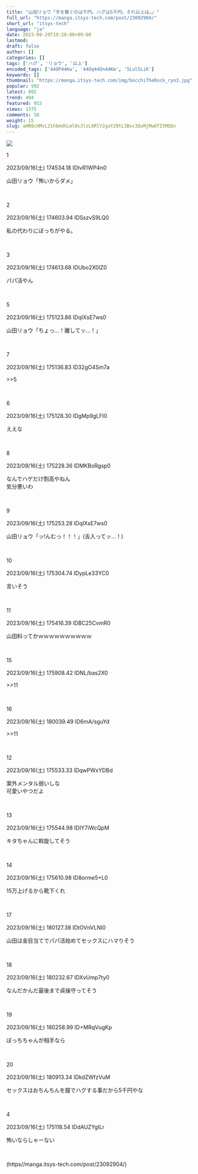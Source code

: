 ```yaml
---
title: "山田リョウ「手を繋ぐのは千円。ハグは5千円。それ以上は…」"
full_url: "https://manga.itsys-tech.com/post/23092904/"
short_url: "itsys-tech"
language: "ja"
date: 2023-09-29T19:29:00+09:00
lastmod: 
draft: false
author: []
categories: []
tags: ['ハグ', 'リョウ', '以上']
encoded_tags: ['44OP44Kw', '44Oq44On44Km', '5Lul5LiK']
keywords: []
thumbnail: "https://manga.itsys-tech.com/img/bocchiTheRock_ryo3.jpg"
popular: 992
latest: 802
trend: 494
featured: 915
views: 1375
comments: 58
weight: 15
slug: aHR0cHMvL21hbmdhLml0c3lzLXRlY2guY29tL3Bvc3QvMjMwOTI5MDQv
---
```


![](https://manga.itsys-tech.com/img/bocchiTheRock_ryo3.jpg)

<div><p class='t_h'>1 <p>2023/09/16(土) 174534.18 IDlvR1WP4n0</p></p><p class='t_b'>山田リョウ「怖いからダメ」</p><br><p class='t_h'>2 <p>2023/09/16(土) 174603.94 IDSszvS9LQ0</p></p><p class='t_b'>私の代わりにぼっちがやる。</p><br><p class='t_h'>3 <p>2023/09/16(土) 174613.68 IDUbo2X0lZ0</p></p><p class='t_b'>パパ活やん</p><br><p class='t_h'>5 <p>2023/09/16(土) 175123.86 IDqIXsE7ws0</p></p><p class='t_b'>山田リョウ「ちょっ…！離してッ…！」</p><br><p class='t_h t_i'>7 <p>2023/09/16(土) 175136.83 ID32gO4Sm7a</p></p><p class='t_b t_i'><p class='anchor'>>>5</p></p><br><p class='t_h'>6 <p>2023/09/16(土) 175128.30 IDgMp9gLFI0</p></p><p class='t_b'>ええな</p><br><p class='t_h'>8 <p>2023/09/16(土) 175228.36 IDMKBoRgsp0</p></p><p class='t_b'>なんでハゲだけ割高やねん<br>気分悪いわ</p><br><p class='t_h'>9 <p>2023/09/16(土) 175253.28 IDqIXsE7ws0</p></p><p class='t_b'>山田リョウ「ッ!んむっ！！！」(舌入ってッ…！)</p><br><p class='t_h'>10 <p>2023/09/16(土) 175304.74 IDypLe33YC0</p></p><p class='t_b'>言いそう</p><br><p class='t_h'>11 <p>2023/09/16(土) 175416.39 IDBC25CvmR0</p></p><p class='t_b'>山田料ってかｗｗｗｗｗｗｗｗｗｗ</p><br><p class='t_h t_i'>15 <p>2023/09/16(土) 175908.42 IDNL/bas2X0</p></p><p class='t_b t_i'><p class='anchor'>>>11</p></p><br><p class='t_h t_i'>16 <p>2023/09/16(土) 180039.49 ID6mA/sguYd</p></p><p class='t_b t_i'><p class='anchor'>>>11</p></p><br><p class='t_h'>12 <p>2023/09/16(土) 175533.33 IDqwPWxYDBd</p></p><p class='t_b'>案外メンタル弱いしな<br>可愛いやつだよ</p><br><p class='t_h'>13 <p>2023/09/16(土) 175544.98 IDIY7iWcQpM</p></p><p class='t_b'>キタちゃんに斡旋してそう</p><br><p class='t_h'>14 <p>2023/09/16(土) 175610.98 ID8orme5+L0</p></p><p class='t_b'>15万上げるから靴下くれ</p><br><p class='t_h'>17 <p>2023/09/16(土) 180127.38 IDtOVnVLNI0</p></p><p class='t_b'>山田は金目当てでパパ活始めてセックスにハマりそう</p><br><p class='t_h'>18 <p>2023/09/16(土) 180232.67 IDXvUmp7ty0</p></p><p class='t_b'>なんだかんだ最後まで貞操守ってそう</p><br><p class='t_h'>19 <p>2023/09/16(土) 180258.99 ID+MRqVugKp</p></p><p class='t_b'>ぼっちちゃんが相手なら</p><br><p class='t_h'>20 <p>2023/09/16(土) 180913.34 IDkdZWfzVuM</p></p><p class='t_b'>セックスはおちんちんを膣でハグする事だから5千円やな</p><br><p class='t_h'>4 <p>2023/09/16(土) 175118.54 IDdAUZYgILr</p></p><p class='t_b'>怖いならしゃーない</p><br></div>

(https//manga.itsys-tech.com/post/23092904/)
